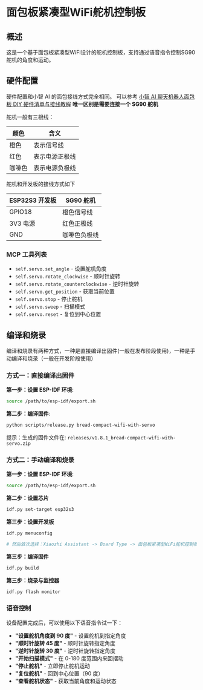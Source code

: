 # 面包板紧凑型WiFi舵机控制板

## 概述

这是一个基于面包板紧凑型WiFi设计的舵机控制板，支持通过语音指令控制SG90舵机的角度和运动。

## 硬件配置

硬件配置和小智 AI 的面包接线方式完全相同。 可以参考 [小智 AI 聊天机器人面包板 DIY 硬件清单与接线教程](https://ccnphfhqs21z.feishu.cn/wiki/EH6wwrgvNiU7aykr7HgclP09nCh)
**唯一区别是需要连接一个 SG90 舵机**

舵机一般有三根线：

| 颜色   | 含义           |
| ------ | -------------- |
| 橙色   | 表示信号线     |
| 红色   | 表示电源正极线 |
| 咖啡色 | 表示电源负极线 |

舵机和开发板的接线方式如下

| ESP32S3 开发板 | SG90 舵机    |
| -------------- | ------------ |
| GPIO18         | 橙色信号线   |
| 3V3 电源       | 红色正极线   |
| GND            | 咖啡色负极线 |

### MCP 工具列表

- `self.servo.set_angle` - 设置舵机角度
- `self.servo.rotate_clockwise` - 顺时针旋转
- `self.servo.rotate_counterclockwise` - 逆时针旋转
- `self.servo.get_position` - 获取当前位置
- `self.servo.stop` - 停止舵机
- `self.servo.sweep` - 扫描模式
- `self.servo.reset` - 复位到中心位置

## 编译和烧录

编译和烧录有两种方式，一种是直接编译出固件(一般在发布阶段使用)，一种是手动编译和烧录（一般在开发阶段使用）

### 方式一：直接编译出固件

**第一步：设置 ESP-IDF 环境**:

```bash
source /path/to/esp-idf/export.sh
```

**第二步：编译固件**:

```bash
python scripts/release.py bread-compact-wifi-with-servo
```

提示：生成的固件文件在: `releases/v1.8.1_bread-compact-wifi-with-servo.zip`

### 方式二：手动编译和烧录

**第一步：设置 ESP-IDF 环境**:

```bash
source /path/to/esp-idf/export.sh
```

**第二步：设置芯片**

```bash
idf.py set-target esp32s3
```

**第三步：设置开发板**

```bash
idf.py menuconfig

# 然后依次选择：Xiaozhi Assistant -> Board Type -> 面包板紧凑型WiFi舵机控制板
```

**第三步：编译固件**

```bash
idf.py build
```

**第三步：烧录与监控器**

```bash
idf.py flash monitor
```

### 语音控制

设备配置完成后，可以使用以下语音指令试一下：

- **"设置舵机角度到 90 度"** - 设置舵机到指定角度
- **"顺时针旋转 45 度"** - 顺时针旋转指定角度
- **"逆时针旋转 30 度"** - 逆时针旋转指定角度
- **"开始扫描模式"** - 在 0-180 度范围内来回摆动
- **"停止舵机"** - 立即停止舵机运动
- **"复位舵机"** - 回到中心位置（90 度）
- **"查看舵机状态"** - 获取当前角度和运动状态
